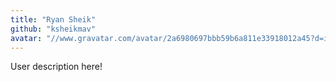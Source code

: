 ```yaml
---
title: "Ryan Sheik"
github: "ksheikmav"
avatar: "//www.gravatar.com/avatar/2a6980697bbb59b6a811e33918012a45?d=identicon"
---
```


User description here!
